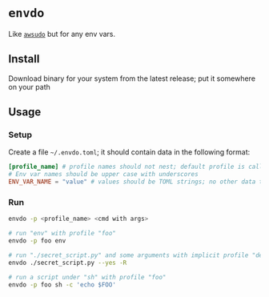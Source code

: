# `envdo`

Like [`awsudo`](https://github.com/makethunder/awsudo) but for any env vars.

## Install

Download binary for your system from the latest release; put it somewhere on your path

## Usage

### Setup

Create a file `~/.envdo.toml`; it should contain data in the following format:

```toml
[profile_name] # profile names should not nest; default profile is called `default`
# Env var names should be upper case with underscores
ENV_VAR_NAME = "value" # values should be TOML strings; no other data type is allowed
```

### Run

```sh
envdo -p <profile_name> <cmd with args>

# run "env" with profile "foo"
envdo -p foo env 

# run "./secret_script.py" and some arguments with implicit profile "default"
envdo ./secret_script.py --yes -R

# run a script under "sh" with profile "foo" 
envdo -p foo sh -c 'echo $FOO'
```
